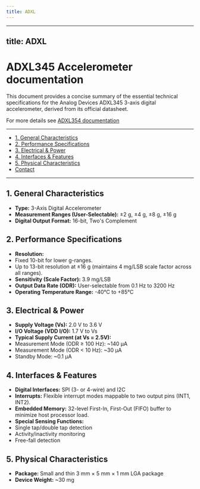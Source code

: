 ```yaml
---
title: ADXL
---
```


---
title: ADXL
---

# ADXL345 Accelerometer documentation

This document provides a concise summary of the essential technical specifications for the Analog Devices ADXL345 3-axis digital accelerometer, derived from its official datasheet.

For more details see [ADXL354 documentation](https://www.analog.com/media/en/technical-documentation/data-sheets/adxl345.pdf)

---
<!-- TOC -->
* [1. General Characteristics](#1-general-characteristics)
* [2. Performance Specifications](#2-performance-specifications)
* [3. Electrical & Power](#3-electrical--power)
* [4. Interfaces & Features](#4-interfaces--features)
* [5. Physical Characteristics](#5-physical-characteristics)
* [Contact](#contact)
<!-- TOC -->

---

## 1. General Characteristics

*   **Type:** 3-Axis Digital Accelerometer
*   **Measurement Ranges (User-Selectable):** ±2 g, ±4 g, ±8 g, ±16 g
*   **Digital Output Format:** 16-bit, Two's Complement

## 2. Performance Specifications

*   **Resolution:**
  *   Fixed 10-bit for lower g-ranges.
  *   Up to 13-bit resolution at ±16 g (maintains 4 mg/LSB scale factor across all ranges).
*   **Sensitivity (Scale Factor):** 3.9 mg/LSB
*   **Output Data Rate (ODR):** User-selectable from 0.1 Hz to 3200 Hz
*   **Operating Temperature Range:** -40°C to +85°C

## 3. Electrical & Power

*   **Supply Voltage (Vs):** 2.0 V to 3.6 V
*   **I/O Voltage (VDD I/O):** 1.7 V to Vs
*   **Typical Supply Current (at Vs = 2.5V):**
  *   Measurement Mode (ODR ≥ 100 Hz): ~140 µA
  *   Measurement Mode (ODR < 10 Hz): ~30 µA
  *   Standby Mode: ~0.1 µA

## 4. Interfaces & Features

*   **Digital Interfaces:** SPI (3- or 4-wire) and I2C
*   **Interrupts:** Flexible interrupt modes mappable to two output pins (INT1, INT2).
*   **Embedded Memory:** 32-level First-In, First-Out (FIFO) buffer to minimize host processor load.
*   **Special Sensing Functions:**
  *   Single tap/double tap detection
  *   Activity/inactivity monitoring
  *   Free-fall detection

## 5. Physical Characteristics

*   **Package:** Small and thin 3 mm × 5 mm × 1 mm LGA package
*   **Device Weight:** ~30 mg
